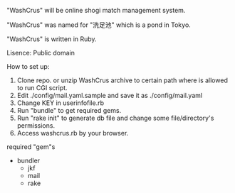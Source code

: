 "WashCrus" will be online shogi match management system.

"WashCrus" was named for "洗足池" which is a pond in Tokyo.

"WashCrus" is written in Ruby.

Lisence: Public domain

How to set up:
1. Clone repo. or unzip WashCrus archive to certain path where is allowed to run CGI script.
2. Edit ./config/mail.yaml.sample and save it as ./config/mail.yaml
3. Change KEY in userinfofile.rb
4. Run "bundle" to get required gems.
5. Run "rake init" to generate db file and change some file/directory's permissions.
6. Access washcrus.rb by your browser.

required "gem"s
* bundler
  * jkf
  * mail
  * rake
